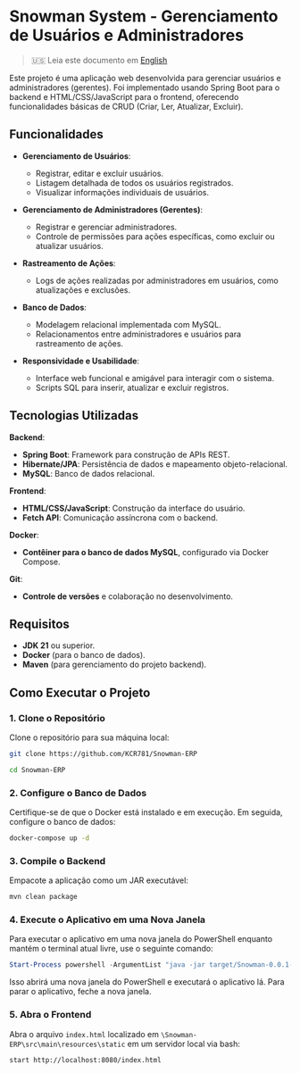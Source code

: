 # Snowman System - Gerenciamento de Usuários e Administradores

> 🇺🇸 Leia este documento em [English](README.md)

Este projeto é uma aplicação web desenvolvida para gerenciar usuários e administradores (gerentes). Foi implementado usando Spring Boot para o backend e HTML/CSS/JavaScript para o frontend, oferecendo funcionalidades básicas de CRUD (Criar, Ler, Atualizar, Excluir).

## Funcionalidades

- **Gerenciamento de Usuários**:
  - Registrar, editar e excluir usuários.
  - Listagem detalhada de todos os usuários registrados.
  - Visualizar informações individuais de usuários.

- **Gerenciamento de Administradores (Gerentes)**:
  - Registrar e gerenciar administradores.
  - Controle de permissões para ações específicas, como excluir ou atualizar usuários.

- **Rastreamento de Ações**:
  - Logs de ações realizadas por administradores em usuários, como atualizações e exclusões.

- **Banco de Dados**:
  - Modelagem relacional implementada com MySQL.
  - Relacionamentos entre administradores e usuários para rastreamento de ações.

- **Responsividade e Usabilidade**:
  - Interface web funcional e amigável para interagir com o sistema.
  - Scripts SQL para inserir, atualizar e excluir registros.

## Tecnologias Utilizadas

**Backend**:

- **Spring Boot**: Framework para construção de APIs REST.
- **Hibernate/JPA**: Persistência de dados e mapeamento objeto-relacional.
- **MySQL**: Banco de dados relacional.

**Frontend**:

- **HTML/CSS/JavaScript**: Construção da interface do usuário.
- **Fetch API**: Comunicação assíncrona com o backend.

**Docker**:

- **Contêiner para o banco de dados MySQL**, configurado via Docker Compose.

**Git**:

- **Controle de versões** e colaboração no desenvolvimento.

## Requisitos

- **JDK 21** ou superior.
- **Docker** (para o banco de dados).
- **Maven** (para gerenciamento do projeto backend).

## Como Executar o Projeto

### 1. Clone o Repositório

Clone o repositório para sua máquina local:

```bash
git clone https://github.com/KCR781/Snowman-ERP
```

```bash
cd Snowman-ERP
```

### 2. Configure o Banco de Dados

Certifique-se de que o Docker está instalado e em execução. Em seguida, configure o banco de dados:

```bash
docker-compose up -d
```

### 3. Compile o Backend

Empacote a aplicação como um JAR executável:

```bash
mvn clean package
```

### 4. Execute o Aplicativo em uma Nova Janela

Para executar o aplicativo em uma nova janela do PowerShell enquanto mantém o terminal atual livre, use o seguinte comando:

```powershell
Start-Process powershell -ArgumentList "java -jar target/Snowman-0.0.1-SNAPSHOT.jar"
```

Isso abrirá uma nova janela do PowerShell e executará o aplicativo lá. Para parar o aplicativo, feche a nova janela.

### 5. Abra o Frontend

Abra o arquivo `index.html` localizado em `\Snowman-ERP\src\main\resources\static` em um servidor local via bash:

```bash
start http://localhost:8080/index.html
```
